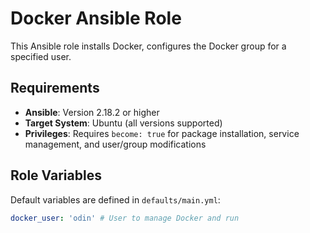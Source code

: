 # Docker Ansible Role

This Ansible role installs Docker, configures the Docker group for a specified user.

## Requirements

- **Ansible**: Version 2.18.2 or higher
- **Target System**: Ubuntu (all versions supported)
- **Privileges**: Requires `become: true` for package installation, service management, and user/group modifications

## Role Variables

Default variables are defined in `defaults/main.yml`:

```yaml
docker_user: 'odin' # User to manage Docker and run
```
